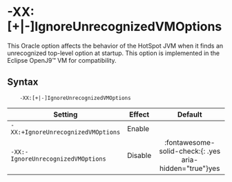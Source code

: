 <!--
* Copyright (c) 2017, 2023 IBM Corp. and others
*
* This program and the accompanying materials are made
* available under the terms of the Eclipse Public License 2.0
* which accompanies this distribution and is available at
* https://www.eclipse.org/legal/epl-2.0/ or the Apache
* License, Version 2.0 which accompanies this distribution and
* is available at https://www.apache.org/licenses/LICENSE-2.0.
*
* This Source Code may also be made available under the
* following Secondary Licenses when the conditions for such
* availability set forth in the Eclipse Public License, v. 2.0
* are satisfied: GNU General Public License, version 2 with
* the GNU Classpath Exception [1] and GNU General Public
* License, version 2 with the OpenJDK Assembly Exception [2].
*
* [1] https://www.gnu.org/software/classpath/license.html
* [2] https://openjdk.org/legal/assembly-exception.html
*
* SPDX-License-Identifier: EPL-2.0 OR Apache-2.0 OR GPL-2.0-only WITH Classpath-exception-2.0 OR GPL-2.0-only WITH OpenJDK-assembly-exception-1.0
-->

# -XX:\[+|-\]IgnoreUnrecognizedVMOptions

This Oracle option affects the behavior of the HotSpot JVM when it finds an unrecognized top-level option at startup. This option is implemented in the Eclipse OpenJ9&trade; VM for compatibility.

## Syntax

        -XX:[+|-]IgnoreUnrecognizedVMOptions

| Setting                            | Effect  | Default                                                                            |
|------------------------------------|---------|:----------------------------------------------------------------------------------:|
| `-XX:+IgnoreUnrecognizedVMOptions` | Enable  |                                                                                    |
| `-XX:-IgnoreUnrecognizedVMOptions` | Disable | :fontawesome-solid-check:{: .yes aria-hidden="true"}<span class="sr-only">yes</span> |




<!-- ==== END OF TOPIC ==== xxignoreunrecognizedvmoptions.md ==== -->
